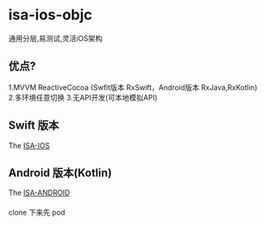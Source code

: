 # isa-ios-objc

通用分层,易测试,灵活iOS架构

## 优点?
1.MVVM ReactiveCocoa (Swfit版本 RxSwift，Android版本 RxJava,RxKotlin)
2.多环境任意切换
3.无API开发(可本地模拟API)
       

## Swift 版本
The [ISA-IOS](https://github.com/Yamazhiki/isa-ios)

## Android 版本(Kotlin)
The [ISA-ANDROID](https://github.com/Yamazhiki/isa-android)

####
clone 下来先 pod
